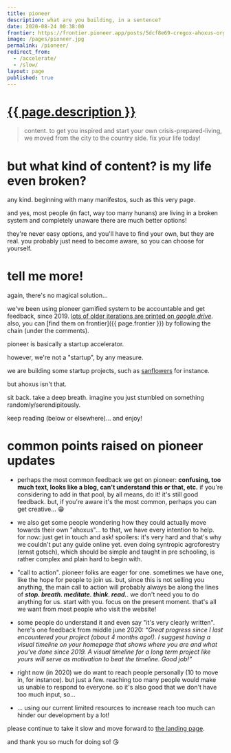 ```yaml
---
title: pioneer
description: what are you building, in a sentence?
date: 2020-08-24 00:38:00
frontier: https://frontier.pioneer.app/posts/5dcf8e69-cregox-ahoxus-org-progress-update-august-23rd-2020
image: /pages/pioneer.jpg
permalink: /pioneer/
redirect_from:
  - /accelerate/
  - /slow/
layout: page
published: true
---
```


# [{{ page.description }}](https://frontier.pioneer.app/posts/24e9f43a-what-are-you-building-in-a-sentence)

> content. to get you inspired and start your own crisis-prepared-living, we moved from the city to the country side. fix your life today!

# but what kind of content? is my life even broken?

any kind. beginning with many manifestos, such as this very page.

and yes, most people (in fact, way too many hunans) are living in a broken system and completely unaware there are much better options!

they're never easy options, and you'll have to find your own, but they are real. you probably just need to become aware, so you can choose for yourself.

# tell me more!

again, there's no magical solution...

we've been using pioneer gamified system to be accountable and get feedback, since 2019. [lots of older iterations are printed on *google drive*](https://drive.google.com/folderview?id=1T7fdo8RcTgne0HlwyJLbMnqTcf1nRivp). also, you can [find them on frontier]({{ page.frontier }}) by following the chain (under the comments).

pioneer is basically a startup accelerator.

however, we're not a "startup", by any measure.

we are building some startup projects, such as [sanflowers](/sanflowers) for instance.

but ahoxus isn't that.

sit back. take a deep breath. imagine you just stumbled on something randomly/serendipitously.

keep reading (below or elsewhere)... and enjoy!

# common points raised on pioneer updates

- perhaps the most common feedback we get on pioneer: **confusing, too much text, looks like a blog, can't understand this or that, etc.** if you're considering to add in that pool, by all means, do it! it's still good feedback. but, if you're aware it's the most common, perhaps you can get creative... 😁

- we also get some people wondering how they could actually move towards their own "ahoxus"... to that, we have every intention to help. for now: just get in touch and ask! spoilers: it's very hard and that's why we couldn't put any guide online yet. even doing syntropic agroforestry (ernst gotsch), which should be simple and taught in pre schooling, is rather complex and plain hard to begin with.

- "call to action". pioneer folks are eager for one. sometimes we have one, like the hope for people to join us. but, since this is not selling you anything, the main call to action will probably always be along the lines of ***stop. breath. meditate. think. read.***. we don't need you to do anything for us. start with you. focus on the present moment. that's all we want from most people who visit the website!

- some people do understand it and even say "it's very clearly written". here's one feedback from middle june 2020: *“Great progress since I last encountered your project (about 4 months ago!). I suggest having a visual timeline on your homepage that shows where you are and what you've done since 2019. A visual timeline for a long term project like yours will serve as motivation to beat the timeline. Good job!”*

- right now (in 2020) we do want to reach people personally (10 to move in, for instance). but just a few. reaching too many people would make us unable to respond to everyone. so it's also good that we don't have too much input, so...

- ... using our current limited resources to increase reach too much can hinder our development by a lot!

please continue to take it slow and move forward to [the landing page](/).

and thank you so much for doing so! 😘
